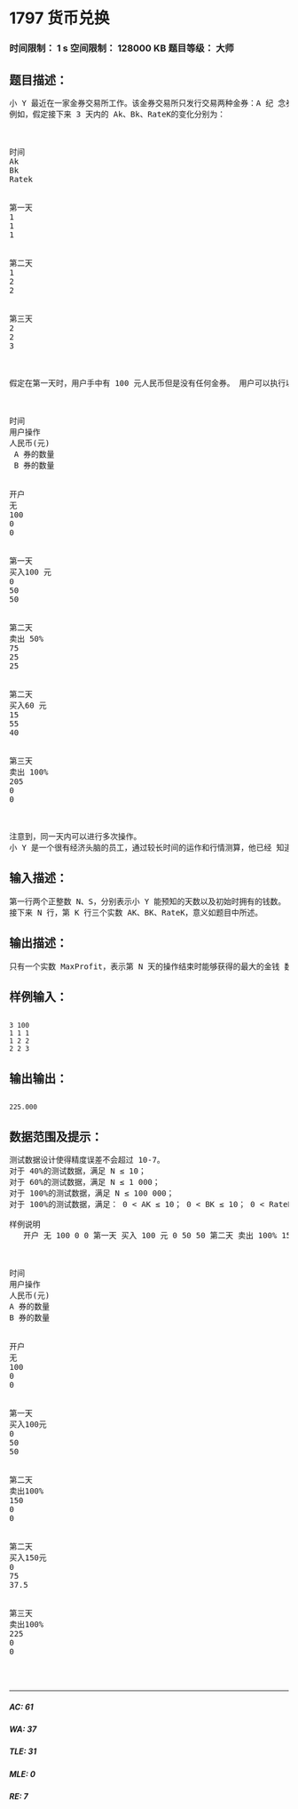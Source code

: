 # 1797 货币兑换   
### 时间限制： 1 s     空间限制： 128000 KB     题目等级： 大师  
## 题目描述：  

<pre>
小 Y 最近在一家金券交易所工作。该金券交易所只发行交易两种金券：A 纪 念券（以下简称 A 券）和 B 纪念券（以下简称 B 券）。每个持有金券的顾客都有 一个自己的帐户。金券的数目可以是一个实数。 每天随着市场的起伏波动，两种金券都有自己当时的价值，即每一单位金券 当天可以兑换的人民币数目。我们记录第 K 天中 A 券和 B 券的价值分别为 AK和 BK（元/单位金券）。 为了方便顾客，金券交易所提供了一种非常方便的交易方式：比例交易法。 比例交易法分为两个方面： a) 卖出金券：顾客提供一个[0，100]内的实数 OP 作为卖出比例，其意 义为：将 OP%的 A 券和 OP%的 B 券以当时的价值兑换为人民币； b) 买入金券：顾客支付 IP 元人民币，交易所将会兑换给用户总价值为 IP 的金券，并且，满足提供给顾客的 A 券和 B 券的比例在第 K 天恰好为 RateK；   
例如，假定接下来 3 天内的 Ak、Bk、RateK的变化分别为：



时间
Ak
Bk
Ratek


第一天
1
1
1


第二天
1
2
2


第三天
2
2
3



假定在第一天时，用户手中有 100 元人民币但是没有任何金券。 用户可以执行以下的操作：



时间
用户操作
人民币(元)
 A 券的数量
 B 券的数量


开户
无
100
0
0


第一天
买入100 元
0
50
50


第二天
卖出 50%
75
25
25


第二天
买入60 元
15
55
40


第三天 
卖出 100%
205
0
0



注意到，同一天内可以进行多次操作。   
小 Y 是一个很有经济头脑的员工，通过较长时间的运作和行情测算，他已经 知道了未来 N 天内的 A 券和 B 券的价值以及 Rate。他还希望能够计算出来，如 果开始时拥有 S 元钱，那么 N 天后最多能够获得多少元钱。
</pre>
  
  
## 输入描述：  

<pre>
第一行两个正整数 N、S，分别表示小 Y 能预知的天数以及初始时拥有的钱数。  
接下来 N 行，第 K 行三个实数 AK、BK、RateK，意义如题目中所述。
</pre>
  
  
## 输出描述：  

<pre>
只有一个实数 MaxProfit，表示第 N 天的操作结束时能够获得的最大的金钱 数目。答案保留 3 位小数。
</pre>
  
  
## 样例输入：  

<pre><code>
3 100
1 1 1
1 2 2
2 2 3
</code></pre>
  
  
## 输出输出：  

<pre><code>
225.000
</code></pre>
  
  
## 数据范围及提示：  

<pre>
测试数据设计使得精度误差不会超过 10-7。
对于 40%的测试数据，满足 N ≤ 10；
对于 60%的测试数据，满足 N ≤ 1 000；
对于 100%的测试数据，满足 N ≤ 100 000；   
对于 100%的测试数据，满足： 0 < AK ≤ 10； 0 < BK ≤ 10； 0 < RateK ≤ 100；MaxProfit ≤ 109；
 
样例说明
   开户 无 100 0 0 第一天 买入 100 元 0 50 50 第二天 卖出 100% 150 0 0 第二天 买入 150 元 0 75 37.5 第三天 卖出 100% 225 0 0



时间
用户操作
人民币(元)
A 券的数量
B 券的数量


开户
无
100
0
0


第一天
买入100元
0
50
50


第二天
卖出100%
150
0
0


第二天
买入150元
0
75
37.5


第三天
卖出100%
225
0
0



</pre>
  
  
***  

##### AC: 61  
##### WA: 37  
##### TLE: 31  
##### MLE: 0  
##### RE: 7  
